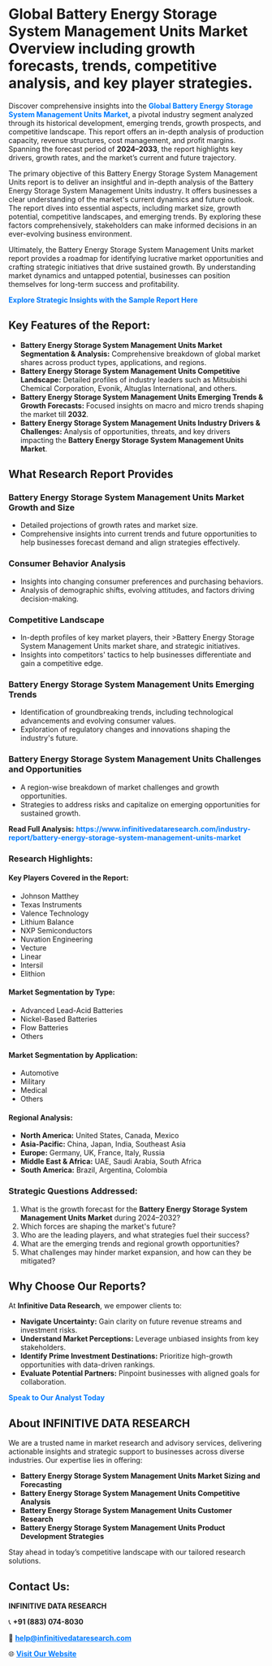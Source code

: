 <h1>Global Battery Energy Storage System Management Units Market Overview including growth forecasts, trends, competitive analysis, and key player strategies.</h1>
<p>
Discover comprehensive insights into the 
<a href="https://www.infinitivedataresearch.com/industry-report/battery-energy-storage-system-management-units-market" rel="dofollow" style="color: #007BFF; text-decoration: none;"><strong>Global Battery Energy Storage System Management Units Market</strong></a>, a pivotal industry segment analyzed through its historical development, emerging trends, growth prospects, and competitive landscape. This report offers an in-depth analysis of production capacity, revenue structures, cost management, and profit margins. Spanning the forecast period of <strong>2024–2033</strong>, the report highlights key drivers, growth rates, and the market’s current and future trajectory.
</p>
<p>
The primary objective of this Battery Energy Storage System Management Units report is to deliver an insightful and in-depth analysis of the Battery Energy Storage System Management Units industry. It offers businesses a clear understanding of the market's current dynamics and future outlook. The report dives into essential aspects, including market size, growth potential, competitive landscapes, and emerging trends. By exploring these factors comprehensively, stakeholders can make informed decisions in an ever-evolving business environment.
</p>
<p>
Ultimately, the Battery Energy Storage System Management Units market report provides a roadmap for identifying lucrative market opportunities and crafting strategic initiatives that drive sustained growth. By understanding market dynamics and untapped potential, businesses can position themselves for long-term success and profitability.
</p>
<p>
<a href="https://www.infinitivedataresearch.com/request-sample/reportId=106764" style="color: #007BFF; text-decoration: none;"><strong>Explore Strategic Insights with the Sample Report Here</strong></a>
</p>

<h2>Key Features of the Report:</h2>
<ul>
<li><strong>Battery Energy Storage System Management Units Market Segmentation & Analysis:</strong> Comprehensive breakdown of global market shares across product types, applications, and regions.</li>
<li><strong>Battery Energy Storage System Management Units Competitive Landscape:</strong> Detailed profiles of industry leaders such as Mitsubishi Chemical Corporation, Evonik, Altuglas International, and others.</li>
<li><strong>Battery Energy Storage System Management Units Emerging Trends & Growth Forecasts:</strong> Focused insights on macro and micro trends shaping the market till <strong>2032</strong>.</li>
<li><strong>Battery Energy Storage System Management Units Industry Drivers & Challenges:</strong> Analysis of opportunities, threats, and key drivers impacting the <strong>Battery Energy Storage System Management Units Market</strong>.</li>
</ul>

<h2>What Research Report Provides</h2>
<h3>Battery Energy Storage System Management Units Market Growth and Size</h3>
<ul>
<li>Detailed projections of growth rates and market size.</li>
<li>Comprehensive insights into current trends and future opportunities to help businesses forecast demand and align strategies effectively.</li>
</ul>

<h3>Consumer Behavior Analysis</h3>
<ul>
<li>Insights into changing consumer preferences and purchasing behaviors.</li>
<li>Analysis of demographic shifts, evolving attitudes, and factors driving decision-making.</li>
</ul>

<h3>Competitive Landscape</h3>
<ul>
<li>In-depth profiles of key market players, their >Battery Energy Storage System Management Units market share, and strategic initiatives.</li>
<li>Insights into competitors' tactics to help businesses differentiate and gain a competitive edge.</li>
</ul>

<h3>Battery Energy Storage System Management Units Emerging Trends</h3>
<ul>
<li>Identification of groundbreaking trends, including technological advancements and evolving consumer values.</li>
<li>Exploration of regulatory changes and innovations shaping the industry's future.</li>
</ul>

<h3>Battery Energy Storage System Management Units Challenges and Opportunities</h3>
<ul>
<li>A region-wise breakdown of market challenges and growth opportunities.</li>
<li>Strategies to address risks and capitalize on emerging opportunities for sustained growth.</li>
</ul>
<p><strong>Read Full Analysis:</strong> <a href="https://www.infinitivedataresearch.com/industry-report/battery-energy-storage-system-management-units-market" rel="dofollow" style="color: #007BFF; text-decoration: none;"><strong>https://www.infinitivedataresearch.com/industry-report/battery-energy-storage-system-management-units-market</strong></a></p>
<h3>Research Highlights:</h3>
<h4>Key Players Covered in the Report:</h4>
<ul><li>Johnson Matthey</li><li>Texas Instruments</li><li>Valence Technology</li><li>Lithium Balance</li><li>NXP Semiconductors</li><li>Nuvation Engineering</li><li>Vecture</li><li>Linear</li><li>Intersil</li><li>Elithion</li></ul>
<h4>Market Segmentation by Type:</h4>
<ul><li>Advanced Lead-Acid Batteries</li><li>Nickel-Based Batteries</li><li>Flow Batteries</li><li>Others</li></ul>
<h4>Market Segmentation by Application:</h4>
<ul><li>Automotive</li><li>Military</li><li>Medical</li><li>Others</li></ul>

<h4>Regional Analysis:</h4>
<ul>
<li><strong>North America:</strong> United States, Canada, Mexico</li>
<li><strong>Asia-Pacific:</strong> China, Japan, India, Southeast Asia</li>
<li><strong>Europe:</strong> Germany, UK, France, Italy, Russia</li>
<li><strong>Middle East & Africa:</strong> UAE, Saudi Arabia, South Africa</li>
<li><strong>South America:</strong> Brazil, Argentina, Colombia</li>
</ul>

<h3>Strategic Questions Addressed:</h3>
<ol>
<li>What is the growth forecast for the <strong>Battery Energy Storage System Management Units Market</strong> during 2024–2032?</li>
<li>Which forces are shaping the market's future?</li>
<li>Who are the leading players, and what strategies fuel their success?</li>
<li>What are the emerging trends and regional growth opportunities?</li>
<li>What challenges may hinder market expansion, and how can they be mitigated?</li>
</ol>

<h2>Why Choose Our Reports?</h2>
<p>At <strong>Infinitive Data Research</strong>, we empower clients to:</p>
<ul>
<li><strong>Navigate Uncertainty:</strong> Gain clarity on future revenue streams and investment risks.</li>
<li><strong>Understand Market Perceptions:</strong> Leverage unbiased insights from key stakeholders.</li>
<li><strong>Identify Prime Investment Destinations:</strong> Prioritize high-growth opportunities with data-driven rankings.</li>
<li><strong>Evaluate Potential Partners:</strong> Pinpoint businesses with aligned goals for collaboration.</li>
</ul>
<p><a href="https://www.infinitivedataresearch.com/industry-report/battery-energy-storage-system-management-units-market" rel="dofollow" style="color: #007BFF; text-decoration: none;"><strong>Speak to Our Analyst Today</strong></a></p>

<h2>About INFINITIVE DATA RESEARCH</h2>
<p>We are a trusted name in market research and advisory services, delivering actionable insights and strategic support to businesses across diverse industries. Our expertise lies in offering:</p>
<ul>
<li><strong>Battery Energy Storage System Management Units Market Sizing and Forecasting</strong></li>
<li><strong>Battery Energy Storage System Management Units Competitive Analysis</strong></li>
<li><strong>Battery Energy Storage System Management Units Customer Research</strong></li>
<li><strong>Battery Energy Storage System Management Units Product Development Strategies</strong></li>
</ul>
<p>Stay ahead in today’s competitive landscape with our tailored research solutions.</p>

<h2>Contact Us:</h2>
<p><strong>INFINITIVE DATA RESEARCH</strong></p>
<p>📞 <strong>+91 (883) 074-8030</strong></p>
<p>📧 <strong><a href="mailto:help@infinitivedataresearch.com" style="color: #007BFF;">help@infinitivedataresearch.com</a></strong></p>
<p>🌐 <strong><a href="https://www.infinitivedataresearch.com" rel="dofollow" style="color: #007BFF;">Visit Our Website</a></strong></p>